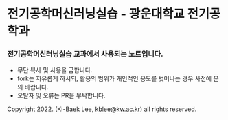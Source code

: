 # 전기공학머신러닝실습 - 광운대학교 전기공학과

### 전기공학머신러닝실습 교과에서 사용되는 노트입니다.

* 무단 복사 및 사용을 금합니다.  
* fork는 자유롭게 하시되, 활용의 범위가 개인적인 용도를 벗어나는 경우 사전에 문의 바랍니다.
* 오탈자 및 오류는 PR을 부탁합니다.  

Copyright 2022. (Ki-Baek Lee, kblee@kw.ac.kr) all rights reserved.
